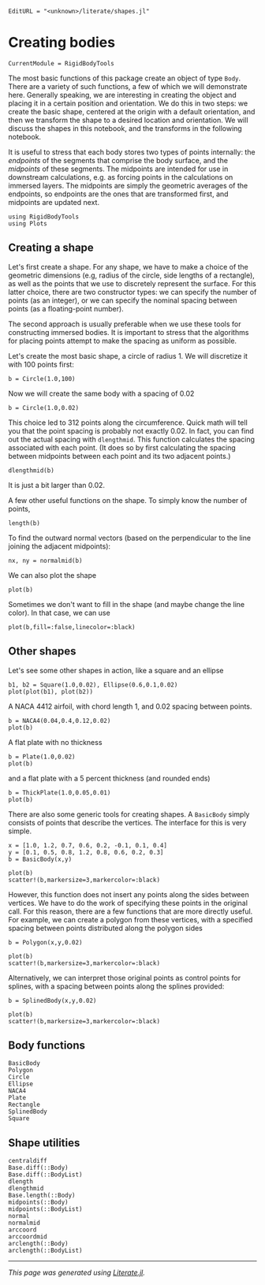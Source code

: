 ```@meta
EditURL = "<unknown>/literate/shapes.jl"
```

# Creating bodies

```@meta
CurrentModule = RigidBodyTools
```

The most basic functions of this package create an object of type
`Body`. There are a variety of such functions, a few of which we will demonstrate here.
Generally speaking, we are interesting in creating the object and placing it
in a certain position and orientation. We do this in two steps: we create the
basic shape, centered at the origin with a default orientation, and then
we transform the shape to a desired location and orientation. We will discuss
the shapes in this notebook, and the transforms in the following notebook.

It is useful to stress that each body stores two types of points internally:
the *endpoints* of the segments that comprise the body surface, and the
*midpoints* of these segments. The midpoints are intended for use in downstream
calculations, e.g. as forcing points in the calculations on immersed layers.
The midpoints are simply the geometric averages of the endpoints, so
endpoints are the ones that are transformed first, and midpoints are updated next.

````@example shapes
using RigidBodyTools
using Plots
````

## Creating a shape
Let's first create a shape. For any shape, we have to make a choice of the
geometric dimensions (e.g, radius of the circle, side lengths of a rectangle),
as well as the points that we use to discretely represent the surface.
For this latter choice, there are two constructor types: we can specify the
number of points (as an integer), or we can specify the nominal spacing between
points (as a floating-point number).

The second approach is usually preferable when we use these tools for constructing immersed bodies.
It is important to stress that the algorithms for placing points attempt to make the spacing
as uniform as possible.

Let's create the most basic shape, a circle of radius 1. We will discretize
it with 100 points first:

````@example shapes
b = Circle(1.0,100)
````

Now we will create the same body with a spacing of 0.02

````@example shapes
b = Circle(1.0,0.02)
````

This choice led to 312 points along the circumference. Quick math will tell
you that the point spacing is probably not exactly 0.02. In fact, you can
find out the actual spacing with `dlengthmid`. This function calculates
the spacing associated with each point. (It does so by first calculating
the spacing between midpoints between each point and its two adjacent points.)

````@example shapes
dlengthmid(b)
````

It is just a bit larger than 0.02.

A few other useful functions on the shape. To simply know the number of points,

````@example shapes
length(b)
````

To find the outward normal vectors (based on the perpendicular to the line
joining the adjacent midpoints):

````@example shapes
nx, ny = normalmid(b)
````

We can also plot the shape

````@example shapes
plot(b)
````

Sometimes we don't want to fill in the shape (and maybe change the line color).
In that case, we can use

````@example shapes
plot(b,fill=:false,linecolor=:black)
````

## Other shapes
Let's see some other shapes in action, like a square and an ellipse

````@example shapes
b1, b2 = Square(1.0,0.02), Ellipse(0.6,0.1,0.02)
plot(plot(b1), plot(b2))
````

A NACA 4412 airfoil, with chord length 1, and 0.02 spacing between points.

````@example shapes
b = NACA4(0.04,0.4,0.12,0.02)
plot(b)
````

A flat plate with no thickness

````@example shapes
b = Plate(1.0,0.02)
plot(b)
````

and a flat plate with a 5 percent thickness (and rounded ends)

````@example shapes
b = ThickPlate(1.0,0.05,0.01)
plot(b)
````

There are also some generic tools for creating shapes. A `BasicBody` simply
consists of points that describe the vertices. The interface for this is very simple.

````@example shapes
x = [1.0, 1.2, 0.7, 0.6, 0.2, -0.1, 0.1, 0.4]
y = [0.1, 0.5, 0.8, 1.2, 0.8, 0.6, 0.2, 0.3]
b = BasicBody(x,y)
````

````@example shapes
plot(b)
scatter!(b,markersize=3,markercolor=:black)
````

However, this function does not insert any points along the sides between vertices.
We have to do the work of specifying these points in the original call. For this reason,
there are a few functions that are more directly useful. For example, we can
create a polygon from these vertices, with a specified spacing between points
distributed along the polygon sides

````@example shapes
b = Polygon(x,y,0.02)
````

````@example shapes
plot(b)
scatter!(b,markersize=3,markercolor=:black)
````

Alternatively, we can interpret
those original points as control points for splines, with a spacing between points
along the splines provided:

````@example shapes
b = SplinedBody(x,y,0.02)
````

````@example shapes
plot(b)
scatter!(b,markersize=3,markercolor=:black)
````

## Body functions

```@docs
BasicBody
Polygon
Circle
Ellipse
NACA4
Plate
Rectangle
SplinedBody
Square
```

## Shape utilities
```@docs
centraldiff
Base.diff(::Body)
Base.diff(::BodyList)
dlength
dlengthmid
Base.length(::Body)
midpoints(::Body)
midpoints(::BodyList)
normal
normalmid
arccoord
arccoordmid
arclength(::Body)
arclength(::BodyList)
```

---

*This page was generated using [Literate.jl](https://github.com/fredrikekre/Literate.jl).*

